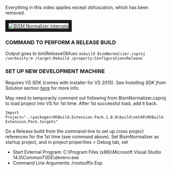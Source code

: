 Everything in this video applies except obfuscation, which has been removed.

<a href="http://www.youtube.com/watch?feature=player_embedded&v=r3eGK-dSYuw" target="_blank"><img src="http://img.youtube.com/vi/r3eGK-dSYuw/0.jpg" alt="BISM Normalizer Internals" border="10" /></a>

### COMMAND TO PERFORM A RELEASE BUILD

Output goes to bin\ReleaseObfusc
`msbuild BismNormalizer.csproj /verbosity:m /target:Rebuild /property:Configuration=Release`

### SET UP NEW DEVELOPMENT MACHINE

Requires VS SDK (comes with installer for VS 2015). See _Installing SDK from Solution_ section [here](https://msdn.microsoft.com/en-us/library/mt683786.aspx) for more info.

May need to temporarily comment out following from BismNormalizer.csproj to load project into VS for 1st time. After 1st successful load, add it back.

`Import Project="..\packages\MSBuild.Extension.Pack.1.8.0\build\net40\MSBuild.Extension.Pack.targets"`

Do a Release build from the command-line to set up cross project references for the 1st time (see command above).
Set BismNormalizer as startup project, and in project properities > Debug tab, set
* Start External Program: C:\Program Files (x86)\Microsoft Visual Studio 14.0\Common7\IDE\devenv.exe
* Command Line Arguments: /rootsuffix Exp

